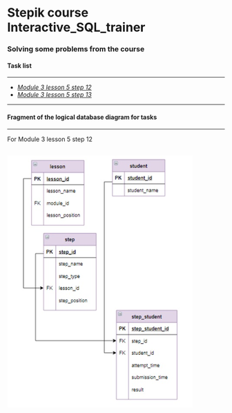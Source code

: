 # Stepik course Interactive_SQL_trainer
### Solving some problems from the course
#### Task list
---
- [*Module 3 lesson 5 step 12*](https://stepik.org/lesson/404275/step/12?unit=393473 "Go to step on Stepik") 
- [*Module 3 lesson 5 step 13*](https://stepik.org/lesson/404275/step/13?unit=393473 "Go to step on Stepik") 
---
#### Fragment of the logical database diagram for tasks
---
For Module 3 lesson 5 step 12

![logical database diagram for Module 3 lesson 5 step 12](/images/fragment-of-the-logical-database-diagram-for-3.5.12.jpg "Module 3 lesson 5 step 12")
---